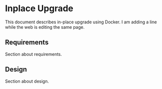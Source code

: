 # Inplace Upgrade

This document describes in-place upgrade using Docker. 
I am adding a line while the web is editing the same page.

## Requirements

Section about requirements.

## Design

Section about design.
